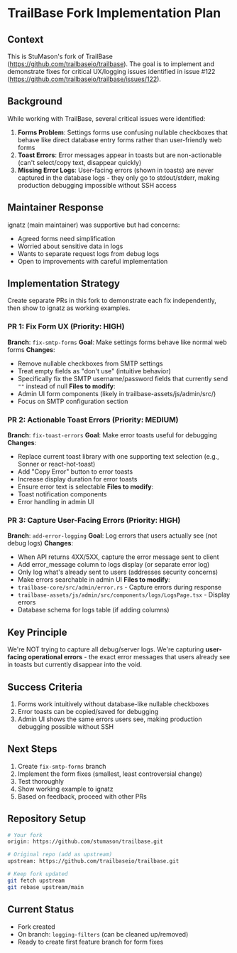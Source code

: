 # TrailBase Fork Implementation Plan

## Context
This is StuMason's fork of TrailBase (https://github.com/trailbaseio/trailbase). The goal is to implement and demonstrate fixes for critical UX/logging issues identified in issue #122 (https://github.com/trailbaseio/trailbase/issues/122).

## Background
While working with TrailBase, several critical issues were identified:
1. **Forms Problem**: Settings forms use confusing nullable checkboxes that behave like direct database entry forms rather than user-friendly web forms
2. **Toast Errors**: Error messages appear in toasts but are non-actionable (can't select/copy text, disappear quickly)
3. **Missing Error Logs**: User-facing errors (shown in toasts) are never captured in the database logs - they only go to stdout/stderr, making production debugging impossible without SSH access

## Maintainer Response
ignatz (main maintainer) was supportive but had concerns:
- Agreed forms need simplification
- Worried about sensitive data in logs
- Wants to separate request logs from debug logs
- Open to improvements with careful implementation

## Implementation Strategy
Create separate PRs in this fork to demonstrate each fix independently, then show to ignatz as working examples.

### PR 1: Fix Form UX (Priority: HIGH)
**Branch**: `fix-smtp-forms`
**Goal**: Make settings forms behave like normal web forms
**Changes**:
- Remove nullable checkboxes from SMTP settings
- Treat empty fields as "don't use" (intuitive behavior)
- Specifically fix the SMTP username/password fields that currently send `""` instead of null
**Files to modify**:
- Admin UI form components (likely in trailbase-assets/js/admin/src/)
- Focus on SMTP configuration section

### PR 2: Actionable Toast Errors (Priority: MEDIUM)
**Branch**: `fix-toast-errors`
**Goal**: Make error toasts useful for debugging
**Changes**:
- Replace current toast library with one supporting text selection (e.g., Sonner or react-hot-toast)
- Add "Copy Error" button to error toasts
- Increase display duration for error toasts
- Ensure error text is selectable
**Files to modify**:
- Toast notification components
- Error handling in admin UI

### PR 3: Capture User-Facing Errors (Priority: HIGH)
**Branch**: `add-error-logging`
**Goal**: Log errors that users actually see (not debug logs)
**Changes**:
- When API returns 4XX/5XX, capture the error message sent to client
- Add error_message column to logs display (or separate error log)
- Only log what's already sent to users (addresses security concerns)
- Make errors searchable in admin UI
**Files to modify**:
- `trailbase-core/src/admin/error.rs` - Capture errors during response
- `trailbase-assets/js/admin/src/components/logs/LogsPage.tsx` - Display errors
- Database schema for logs table (if adding columns)

## Key Principle
We're NOT trying to capture all debug/server logs. We're capturing **user-facing operational errors** - the exact error messages that users already see in toasts but currently disappear into the void.

## Success Criteria
1. Forms work intuitively without database-like nullable checkboxes
2. Error toasts can be copied/saved for debugging
3. Admin UI shows the same errors users see, making production debugging possible without SSH

## Next Steps
1. Create `fix-smtp-forms` branch
2. Implement the form fixes (smallest, least controversial change)
3. Test thoroughly
4. Show working example to ignatz
5. Based on feedback, proceed with other PRs

## Repository Setup
```bash
# Your fork
origin: https://github.com/stumason/trailbase.git

# Original repo (add as upstream)
upstream: https://github.com/trailbaseio/trailbase.git

# Keep fork updated
git fetch upstream
git rebase upstream/main
```

## Current Status
- Fork created
- On branch: `logging-filters` (can be cleaned up/removed)
- Ready to create first feature branch for form fixes